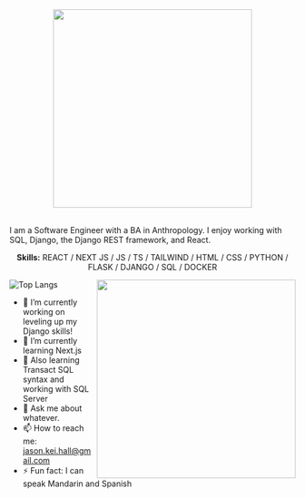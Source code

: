 <div align='center'>
<Img src='https://media.giphy.com/media/bnC70HkiVrZEheSeYS/giphy.gif' width=350 />
</div>
<br/>
<p>
  <div>
I am a Software Engineer with a BA in Anthropology.  I enjoy working with SQL, Django, the Django REST framework, and React.
    </div>
</p>
<p align='center'>
  <b>Skills:</b> REACT / NEXT JS / JS / TS / TAILWIND / HTML / CSS / PYTHON / FLASK / DJANGO / SQL / DOCKER
</p>
<img src="https://github.com/Jkhall81/Jkhall81/blob/master/70804f7e25b11f29db904f2fa7b4cd9d.gif" width="350" align='right'>

![Top Langs](https://github-readme-stats.vercel.app/api/top-langs/?username=Jkhall81&show_icons=true)

- 🔭 I’m currently working on leveling up my Django skills!
- 🌱 I’m currently learning Next.js
- 🤔 Also learning Transact SQL syntax and working with SQL Server
- 💬 Ask me about whatever.
- 📫 How to reach me:  jason.kei.hall@gmail.com
- ⚡ Fun fact: I can speak Mandarin and Spanish 
